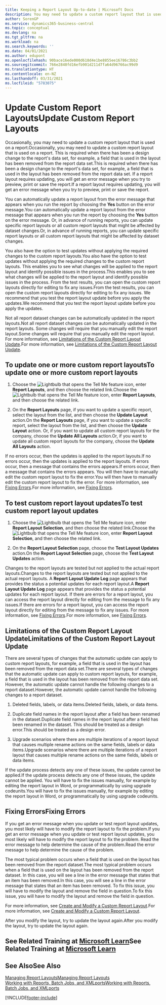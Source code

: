 ```yaml
---
title: Keeping a Report Layout Up-to-date | Microsoft Docs
description: You may need to update a custom report layout that is used on a report. This is required when there has been a design change to the report's data set, for example, a field that is used in the layout has been removed from the report data set.
author: SorenGP
ms.service: dynamics365-business-central
ms.topic: conceptual
ms.devlang: na
ms.tgt_pltfrm: na
ms.workload: na
ms.search.keywords: ''
ms.date: 04/01/2021
ms.author: edupont
ms.openlocfilehash: 90bace16ede000d618d4e1be8855ee16786c3bb2
ms.sourcegitcommit: 766e2840fd16efb901d211d7fa64d96766ac99d9
ms.translationtype: HT
ms.contentlocale: en-NZ
ms.lasthandoff: 03/31/2021
ms.locfileid: "5783075"
---
```

# <a name="update-custom-report-layouts"></a><span data-ttu-id="70ba8-104">Update Custom Report Layouts</span><span class="sxs-lookup"><span data-stu-id="70ba8-104">Update Custom Report Layouts</span></span>
<span data-ttu-id="70ba8-105">Occasionally, you may need to update a custom report layout that is used on a report.</span><span class="sxs-lookup"><span data-stu-id="70ba8-105">Occasionally, you may need to update a custom report layout that is used on a report.</span></span> <span data-ttu-id="70ba8-106">This is required when there has been a design change to the report's data set, for example, a field that is used in the layout has been removed from the report data set.</span><span class="sxs-lookup"><span data-stu-id="70ba8-106">This is required when there has been a design change to the report's data set, for example, a field that is used in the layout has been removed from the report data set.</span></span> <span data-ttu-id="70ba8-107">If a report layout requires updating, you will get an error message when you try to preview, print or save the report.</span><span class="sxs-lookup"><span data-stu-id="70ba8-107">If a report layout requires updating, you will get an error message when you try to preview, print or save the report.</span></span>  

<span data-ttu-id="70ba8-108">You can automatically update a report layout from the error message that appears when you run the report by choosing the **Yes** button on the error message.</span><span class="sxs-lookup"><span data-stu-id="70ba8-108">You can automatically update a report layout from the error message that appears when you run the report by choosing the **Yes** button on the error message.</span></span> <span data-ttu-id="70ba8-109">Or, in advance of running reports, you can update specific report layouts or all custom report layouts that might be affected by dataset changes.</span><span class="sxs-lookup"><span data-stu-id="70ba8-109">Or, in advance of running reports, you can update specific report layouts or all custom report layouts that might be affected by dataset changes.</span></span>  

<span data-ttu-id="70ba8-110">You also have the option to test updates without applying the required changes to the custom report layouts.</span><span class="sxs-lookup"><span data-stu-id="70ba8-110">You also have the option to test updates without applying the required changes to the custom report layouts.</span></span> <span data-ttu-id="70ba8-111">This enables you to see what changes will be applied to the report layout and identify possible issues in the process.</span><span class="sxs-lookup"><span data-stu-id="70ba8-111">This enables you to see what changes will be applied to the report layout and identify possible issues in the process.</span></span> <span data-ttu-id="70ba8-112">From the test results, you can open the custom report layouts directly for editing to fix any issues.</span><span class="sxs-lookup"><span data-stu-id="70ba8-112">From the test results, you can open the custom report layouts directly for editing to fix any issues.</span></span> <span data-ttu-id="70ba8-113">We recommend that you test the report layout update before you apply the updates.</span><span class="sxs-lookup"><span data-stu-id="70ba8-113">We recommend that you test the report layout update before you apply the updates.</span></span>  

<span data-ttu-id="70ba8-114">Not all report dataset changes can be automatically updated in the report layouts.</span><span class="sxs-lookup"><span data-stu-id="70ba8-114">Not all report dataset changes can be automatically updated in the report layouts.</span></span> <span data-ttu-id="70ba8-115">Some changes will require that you manually edit the report layout.</span><span class="sxs-lookup"><span data-stu-id="70ba8-115">Some changes will require that you manually edit the report layout.</span></span> <span data-ttu-id="70ba8-116">For more information, see [Limitations of the Custom Report Layout Update](ui-update-report-layouts.md#UpdateLimitations).</span><span class="sxs-lookup"><span data-stu-id="70ba8-116">For more information, see [Limitations of the Custom Report Layout Update](ui-update-report-layouts.md#UpdateLimitations).</span></span>  

## <a name="to-update-one-or-more-custom-report-layouts"></a><span data-ttu-id="70ba8-117">To update one or more custom report layouts</span><span class="sxs-lookup"><span data-stu-id="70ba8-117">To update one or more custom report layouts</span></span>  

1.  <span data-ttu-id="70ba8-118">Choose the ![Lightbulb that opens the Tell Me feature](media/ui-search/search_small.png "Tell me what you want to do") icon, enter **Report Layouts**, and then choose the related link.</span><span class="sxs-lookup"><span data-stu-id="70ba8-118">Choose the ![Lightbulb that opens the Tell Me feature](media/ui-search/search_small.png "Tell me what you want to do") icon, enter **Report Layouts**, and then choose the related link.</span></span>  

2.  <span data-ttu-id="70ba8-119">On the **Report Layouts** page, if you want to update a specific report, select the layout from the list, and then choose the **Update Layout** action.</span><span class="sxs-lookup"><span data-stu-id="70ba8-119">On the **Report Layouts** page, if you want to update a specific report, select the layout from the list, and then choose the **Update Layout** action.</span></span> <span data-ttu-id="70ba8-120">Or, if you want to update all custom report layouts for the company, choose the **Update All Layouts** action.</span><span class="sxs-lookup"><span data-stu-id="70ba8-120">Or, if you want to update all custom report layouts for the company, choose the **Update All Layouts** action.</span></span>  

<span data-ttu-id="70ba8-121">If no errors occur, then the updates is applied to the report layouts.</span><span class="sxs-lookup"><span data-stu-id="70ba8-121">If no errors occur, then the updates is applied to the report layouts.</span></span> <span data-ttu-id="70ba8-122">If errors occur, then a message that contains the errors appears.</span><span class="sxs-lookup"><span data-stu-id="70ba8-122">If errors occur, then a message that contains the errors appears.</span></span> <span data-ttu-id="70ba8-123">You will then have to manually edit the custom report layout to fix the error.</span><span class="sxs-lookup"><span data-stu-id="70ba8-123">You will then have to manually edit the custom report layout to fix the error.</span></span> <span data-ttu-id="70ba8-124">For more information, see [Fixing Errors](ui-update-report-layouts.md#FixErrors).</span><span class="sxs-lookup"><span data-stu-id="70ba8-124">For more information, see [Fixing Errors](ui-update-report-layouts.md#FixErrors).</span></span>  

## <a name="to-test-custom-report-layout-updates"></a><span data-ttu-id="70ba8-125">To test custom report layout updates</span><span class="sxs-lookup"><span data-stu-id="70ba8-125">To test custom report layout updates</span></span>  

1.  <span data-ttu-id="70ba8-126">Choose the ![Lightbulb that opens the Tell Me feature](media/ui-search/search_small.png "Tell me what you want to do") icon, enter **Report Layout Selection**, and then choose the related link.</span><span class="sxs-lookup"><span data-stu-id="70ba8-126">Choose the ![Lightbulb that opens the Tell Me feature](media/ui-search/search_small.png "Tell me what you want to do") icon, enter **Report Layout Selection**, and then choose the related link.</span></span>  

2.  <span data-ttu-id="70ba8-127">On the **Report Layout Selection** page, choose the **Test Layout Updates** action.</span><span class="sxs-lookup"><span data-stu-id="70ba8-127">On the **Report Layout Selection** page, choose the **Test Layout Updates** action.</span></span>  

 <span data-ttu-id="70ba8-128">Changes to the report layouts are tested but not applied to the actual report layouts.</span><span class="sxs-lookup"><span data-stu-id="70ba8-128">Changes to the report layouts are tested but not applied to the actual report layouts.</span></span> <span data-ttu-id="70ba8-129">A **Report Layout Update Log** page appears that provides the status a potential updates for each report layout.</span><span class="sxs-lookup"><span data-stu-id="70ba8-129">A **Report Layout Update Log** page appears that provides the status a potential updates for each report layout.</span></span> <span data-ttu-id="70ba8-130">If there are errors for a report layout, you can access the report layout directly for editing from the message to fix any issues.</span><span class="sxs-lookup"><span data-stu-id="70ba8-130">If there are errors for a report layout, you can access the report layout directly for editing from the message to fix any issues.</span></span> <span data-ttu-id="70ba8-131">For more information, see [Fixing Errors](ui-update-report-layouts.md#FixErrors).</span><span class="sxs-lookup"><span data-stu-id="70ba8-131">For more information, see [Fixing Errors](ui-update-report-layouts.md#FixErrors).</span></span>  

##  <a name="limitations-of-the-custom-report-layout-update"></a><a name="UpdateLimitations"></a> <span data-ttu-id="70ba8-132">Limitations of the Custom Report Layout Update</span><span class="sxs-lookup"><span data-stu-id="70ba8-132">Limitations of the Custom Report Layout Update</span></span>  
 <span data-ttu-id="70ba8-133">There are several types of changes that the automatic update can apply to custom report layouts, for example, a field that is used in the layout has been removed from the report data set.</span><span class="sxs-lookup"><span data-stu-id="70ba8-133">There are several types of changes that the automatic update can apply to custom report layouts, for example, a field that is used in the layout has been removed from the report data set.</span></span> <span data-ttu-id="70ba8-134">However, the automatic update cannot handle the following changes to a report dataset.</span><span class="sxs-lookup"><span data-stu-id="70ba8-134">However, the automatic update cannot handle the following changes to a report dataset.</span></span>  

1.  <span data-ttu-id="70ba8-135">Deleted fields, labels, or data items.</span><span class="sxs-lookup"><span data-stu-id="70ba8-135">Deleted fields, labels, or data items.</span></span>  

2.  <span data-ttu-id="70ba8-136">Duplicate field names in the report layout after a field has been renamed in the dataset.</span><span class="sxs-lookup"><span data-stu-id="70ba8-136">Duplicate field names in the report layout after a field has been renamed in the dataset.</span></span> <span data-ttu-id="70ba8-137">This should be treated as a design error.</span><span class="sxs-lookup"><span data-stu-id="70ba8-137">This should be treated as a design error.</span></span>  

3.  <span data-ttu-id="70ba8-138">Upgrade scenarios where there are multiple iterations of a report layout that causes multiple rename actions on the same fields, labels or data items.</span><span class="sxs-lookup"><span data-stu-id="70ba8-138">Upgrade scenarios where there are multiple iterations of a report layout that causes multiple rename actions on the same fields, labels or data items.</span></span>  

 <span data-ttu-id="70ba8-139">If the update process detects any one of these issues, the update cannot be applied.</span><span class="sxs-lookup"><span data-stu-id="70ba8-139">If the update process detects any one of these issues, the update cannot be applied.</span></span> <span data-ttu-id="70ba8-140">You will have to fix the issues manually, for example by editing the report layout in Word, or programmatically by using upgrade codeunits.</span><span class="sxs-lookup"><span data-stu-id="70ba8-140">You will have to fix the issues manually, for example by editing the report layout in Word, or programmatically by using upgrade codeunits.</span></span>  

##  <a name="fixing-errors"></a><a name="FixErrors"></a> <span data-ttu-id="70ba8-141">Fixing Errors</span><span class="sxs-lookup"><span data-stu-id="70ba8-141">Fixing Errors</span></span>  
 <span data-ttu-id="70ba8-142">If you get an error message when you update or test report layout updates, you most likely will have to modify the report layout to fix the problem.</span><span class="sxs-lookup"><span data-stu-id="70ba8-142">If you get an error message when you update or test report layout updates, you most likely will have to modify the report layout to fix the problem.</span></span> <span data-ttu-id="70ba8-143">Read the error message to help determine the cause of the problem.</span><span class="sxs-lookup"><span data-stu-id="70ba8-143">Read the error message to help determine the cause of the problem.</span></span>  

 <span data-ttu-id="70ba8-144">The most typical problem occurs when a field that is used on the layout has been removed from the report dataset.</span><span class="sxs-lookup"><span data-stu-id="70ba8-144">The most typical problem occurs when a field that is used on the layout has been removed from the report dataset.</span></span> <span data-ttu-id="70ba8-145">In this case, you will see a line in the error message that states that an item has been removed.</span><span class="sxs-lookup"><span data-stu-id="70ba8-145">In this case, you will see a line in the error message that states that an item has been removed.</span></span> <span data-ttu-id="70ba8-146">To fix this issue, you will have to modify the layout and remove the field in question.</span><span class="sxs-lookup"><span data-stu-id="70ba8-146">To fix this issue, you will have to modify the layout and remove the field in question.</span></span>  

 <span data-ttu-id="70ba8-147">For more information, see [Create and Modify a Custom Report Layout](ui-how-create-custom-report-layout.md#ModifyCustomLayout).</span><span class="sxs-lookup"><span data-stu-id="70ba8-147">For more information, see [Create and Modify a Custom Report Layout](ui-how-create-custom-report-layout.md#ModifyCustomLayout).</span></span>  

<span data-ttu-id="70ba8-148">After you modify the layout, try to update the layout again.</span><span class="sxs-lookup"><span data-stu-id="70ba8-148">After you modify the layout, try to update the layout again.</span></span>  

## <a name="see-related-training-at-microsoft-learn"></a><span data-ttu-id="70ba8-149">See Related Training at [Microsoft Learn](/learn/modules/change-documents-dynamics-365-business-central/index)</span><span class="sxs-lookup"><span data-stu-id="70ba8-149">See Related Training at [Microsoft Learn](/learn/modules/change-documents-dynamics-365-business-central/index)</span></span>

## <a name="see-also"></a><span data-ttu-id="70ba8-150">See Also</span><span class="sxs-lookup"><span data-stu-id="70ba8-150">See Also</span></span>  
 [<span data-ttu-id="70ba8-151">Managing Report Layouts</span><span class="sxs-lookup"><span data-stu-id="70ba8-151">Managing Report Layouts</span></span>](ui-manage-report-layouts.md)  
 [<span data-ttu-id="70ba8-152">Working with Reports, Batch Jobs, and XMLports</span><span class="sxs-lookup"><span data-stu-id="70ba8-152">Working with Reports, Batch Jobs, and XMLports</span></span>](ui-work-report.md)  


[!INCLUDE[footer-include](includes/footer-banner.md)]
